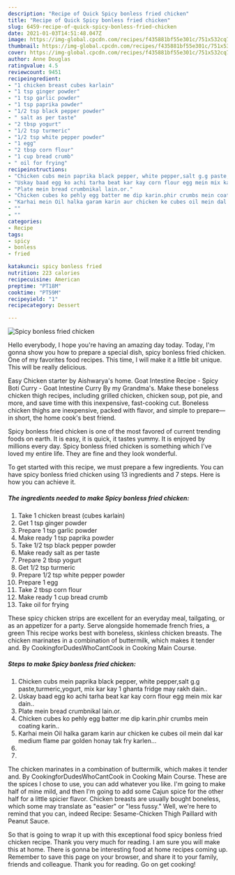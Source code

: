 ```yaml
---
description: "Recipe of Quick Spicy bonless fried chicken"
title: "Recipe of Quick Spicy bonless fried chicken"
slug: 6459-recipe-of-quick-spicy-bonless-fried-chicken
date: 2021-01-03T14:51:48.047Z
image: https://img-global.cpcdn.com/recipes/f435881bf55e301c/751x532cq70/spicy-bonless-fried-chicken-recipe-main-photo.jpg
thumbnail: https://img-global.cpcdn.com/recipes/f435881bf55e301c/751x532cq70/spicy-bonless-fried-chicken-recipe-main-photo.jpg
cover: https://img-global.cpcdn.com/recipes/f435881bf55e301c/751x532cq70/spicy-bonless-fried-chicken-recipe-main-photo.jpg
author: Anne Douglas
ratingvalue: 4.5
reviewcount: 9451
recipeingredient:
- "1 chicken breast cubes karlain"
- "1 tsp ginger powder"
- "1 tsp garlic powder"
- "1 tsp paprika powder"
- "1/2 tsp black pepper powder"
- " salt as per taste"
- "2 tbsp yogurt"
- "1/2 tsp turmeric"
- "1/2 tsp white pepper powder"
- "1 egg"
- "2 tbsp corn flour"
- "1 cup bread crumb"
- " oil for frying"
recipeinstructions:
- "Chicken cubs mein paprika black pepper, white pepper,salt g.g paste,turmeric,yogurt, mix kar kay 1 ghanta fridge may rakh dain.."
- "Uskay baad egg ko achi tarha beat kar kay corn flour egg mein mix kar dain.."
- "Plate mein bread crumbnikal lain.or."
- "Chicken cubes ko pehly egg batter me dip karin.phir crumbs mein coating karin.."
- "Karhai mein Oil halka garam karin aur chicken ke cubes oil mein dal kar medium flame par golden honay tak fry karlen..."
- ""
- ""
categories:
- Recipe
tags:
- spicy
- bonless
- fried

katakunci: spicy bonless fried 
nutrition: 223 calories
recipecuisine: American
preptime: "PT18M"
cooktime: "PT59M"
recipeyield: "1"
recipecategory: Dessert

---
```



![Spicy bonless fried chicken](https://img-global.cpcdn.com/recipes/f435881bf55e301c/751x532cq70/spicy-bonless-fried-chicken-recipe-main-photo.jpg)

Hello everybody, I hope you're having an amazing day today. Today, I'm gonna show you how to prepare a special dish, spicy bonless fried chicken. One of my favorites food recipes. This time, I will make it a little bit unique. This will be really delicious.

Easy Chicken starter by Aishwarya&#39;s home. Goat Intestine Recipe - Spicy Boti Curry - Goat Intestine Curry By my Grandma&#39;s. Make these boneless chicken thigh recipes, including grilled chicken, chicken soup, pot pie, and more, and save time with this inexpensive, fast-cooking cut. Boneless chicken thighs are inexpensive, packed with flavor, and simple to prepare—in short, the home cook&#39;s best friend.

Spicy bonless fried chicken is one of the most favored of current trending foods on earth. It is easy, it is quick, it tastes yummy. It is enjoyed by millions every day. Spicy bonless fried chicken is something which I've loved my entire life. They are fine and they look wonderful.


To get started with this recipe, we must prepare a few ingredients. You can have spicy bonless fried chicken using 13 ingredients and 7 steps. Here is how you can achieve it.

<!--inarticleads1-->

##### The ingredients needed to make Spicy bonless fried chicken:

1. Take 1 chicken breast (cubes karlain)
1. Get 1 tsp ginger powder
1. Prepare 1 tsp garlic powder
1. Make ready 1 tsp paprika powder
1. Take 1/2 tsp black pepper powder
1. Make ready  salt as per taste
1. Prepare 2 tbsp yogurt
1. Get 1/2 tsp turmeric
1. Prepare 1/2 tsp white pepper powder
1. Prepare 1 egg
1. Take 2 tbsp corn flour
1. Make ready 1 cup bread crumb
1. Take  oil for frying


These spicy chicken strips are excellent for an everyday meal, tailgating, or as an appetizer for a party. Serve alongside homemade french fries, a green This recipe works best with boneless, skinless chicken breasts. The chicken marinates in a combination of buttermilk, which makes it tender and. By CookingforDudesWhoCantCook in Cooking Main Course. 

<!--inarticleads2-->

##### Steps to make Spicy bonless fried chicken:

1. Chicken cubs mein paprika black pepper, white pepper,salt g.g paste,turmeric,yogurt, mix kar kay 1 ghanta fridge may rakh dain..
1. Uskay baad egg ko achi tarha beat kar kay corn flour egg mein mix kar dain..
1. Plate mein bread crumbnikal lain.or.
1. Chicken cubes ko pehly egg batter me dip karin.phir crumbs mein coating karin..
1. Karhai mein Oil halka garam karin aur chicken ke cubes oil mein dal kar medium flame par golden honay tak fry karlen...
1. 
1. 


The chicken marinates in a combination of buttermilk, which makes it tender and. By CookingforDudesWhoCantCook in Cooking Main Course. These are the spices I chose to use, you can add whatever you like. I&#39;m going to make half of mine mild, and then I&#39;m going to add some Cajun spice for the other half for a little spicier flavor. Chicken breasts are usually bought boneless, which some may translate as &#34;easier&#34; or &#34;less fussy.&#34; Well, we&#39;re here to remind that you can, indeed Recipe: Sesame-Chicken Thigh Paillard with Peanut Sauce. 

So that is going to wrap it up with this exceptional food spicy bonless fried chicken recipe. Thank you very much for reading. I am sure you will make this at home. There is gonna be interesting food at home recipes coming up. Remember to save this page on your browser, and share it to your family, friends and colleague. Thank you for reading. Go on get cooking!

